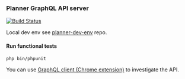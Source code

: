 ### Planner GraphQL API server
[![Build Status](https://travis-ci.org/andreyserdjuk/planner-gql-api.svg?branch=master)](https://travis-ci.org/andreyserdjuk/planner-gql-api)  

Local dev env see [planner-dev-env](https://github.com/andreyserdjuk/planner-dev-env) repo.

#### Run functional tests
```bash
php bin/phpunit
```
You can use [GraphQL client (Chrome extension)](https://chrome.google.com/webstore/detail/chromeiql/fkkiamalmpiidkljmicmjfbieiclmeij) to investigate the API.
